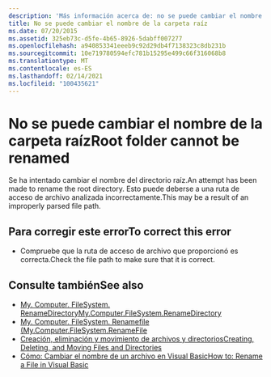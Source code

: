 ```yaml
---
description: 'Más información acerca de: no se puede cambiar el nombre de la carpeta raíz'
title: No se puede cambiar el nombre de la carpeta raíz
ms.date: 07/20/2015
ms.assetid: 325eb73c-d5fe-4b65-8926-5dabff007277
ms.openlocfilehash: a940853341eeeb9c92d29db4f7138323c8db231b
ms.sourcegitcommit: 10e719780594efc781b15295e499c66f316068b8
ms.translationtype: MT
ms.contentlocale: es-ES
ms.lasthandoff: 02/14/2021
ms.locfileid: "100435621"
---
```

# <a name="root-folder-cannot-be-renamed"></a><span data-ttu-id="93dde-103">No se puede cambiar el nombre de la carpeta raíz</span><span class="sxs-lookup"><span data-stu-id="93dde-103">Root folder cannot be renamed</span></span>

<span data-ttu-id="93dde-104">Se ha intentado cambiar el nombre del directorio raíz.</span><span class="sxs-lookup"><span data-stu-id="93dde-104">An attempt has been made to rename the root directory.</span></span> <span data-ttu-id="93dde-105">Esto puede deberse a una ruta de acceso de archivo analizada incorrectamente.</span><span class="sxs-lookup"><span data-stu-id="93dde-105">This may be a result of an improperly parsed file path.</span></span>  
  
## <a name="to-correct-this-error"></a><span data-ttu-id="93dde-106">Para corregir este error</span><span class="sxs-lookup"><span data-stu-id="93dde-106">To correct this error</span></span>  
  
- <span data-ttu-id="93dde-107">Compruebe que la ruta de acceso de archivo que proporcionó es correcta.</span><span class="sxs-lookup"><span data-stu-id="93dde-107">Check the file path to make sure that it is correct.</span></span>  
  
## <a name="see-also"></a><span data-ttu-id="93dde-108">Consulte también</span><span class="sxs-lookup"><span data-stu-id="93dde-108">See also</span></span>

- [<span data-ttu-id="93dde-109">My. Computer. FileSystem. RenameDirectory</span><span class="sxs-lookup"><span data-stu-id="93dde-109">My.Computer.FileSystem.RenameDirectory</span></span>](xref:Microsoft.VisualBasic.MyServices.FileSystemProxy.RenameDirectory%2A)
- [<span data-ttu-id="93dde-110">My. Computer. FileSystem. Renamefile (</span><span class="sxs-lookup"><span data-stu-id="93dde-110">My.Computer.FileSystem.RenameFile</span></span>](xref:Microsoft.VisualBasic.MyServices.FileSystemProxy.RenameFile%2A)
- [<span data-ttu-id="93dde-111">Creación, eliminación y movimiento de archivos y directorios</span><span class="sxs-lookup"><span data-stu-id="93dde-111">Creating, Deleting, and Moving Files and Directories</span></span>](../developing-apps/programming/drives-directories-files/creating-deleting-and-moving-files-and-directories.md)
- [<span data-ttu-id="93dde-112">Cómo: Cambiar el nombre de un archivo en Visual Basic</span><span class="sxs-lookup"><span data-stu-id="93dde-112">How to: Rename a File in Visual Basic</span></span>](../developing-apps/programming/drives-directories-files/how-to-rename-a-file.md)

